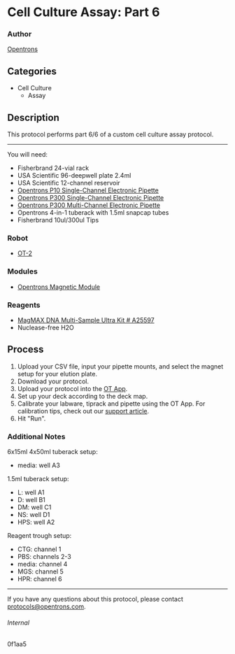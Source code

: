 # Cell Culture Assay: Part 6

### Author
[Opentrons](http://www.opentrons.com/)

## Categories
* Cell Culture
    * Assay

## Description
This protocol performs part 6/6 of a custom cell culture assay protocol.

---

You will need:
* Fisherbrand 24-vial rack
* USA Scientific 96-deepwell plate 2.4ml
* USA Scientific 12-channel reservoir
* [Opentrons P10 Single-Channel Electronic Pipette](https://shop.opentrons.com/collections/ot-2-pipettes/products/single-channel-electronic-pipette)
* [Opentrons P300 Single-Channel Electronic Pipette](https://shop.opentrons.com/collections/ot-2-pipettes/products/single-channel-electronic-pipette?variant=5984549077021)
* [Opentrons P300 Multi-Channel Electronic Pipette](https://shop.opentrons.com/collections/ot-2-pipettes/products/single-channel-electronic-pipette?variant=5984549077021)
* Opentrons 4-in-1 tuberack with 1.5ml snapcap tubes
* Fisherbrand 10ul/300ul Tips

### Robot
* [OT-2](https://opentrons.com/ot-2)

### Modules
* [Opentrons Magnetic Module](https://shop.opentrons.com/collections/hardware-modules/products/magdeck)

### Reagents
* [MagMAX DNA Multi-Sample Ultra Kit # A25597](https://www.thermofisher.com/order/catalog/product/A25597)
* Nuclease-free H2O

## Process
1. Upload your CSV file, input your pipette mounts, and select the magnet setup for your elution plate.
2. Download your protocol.
3. Upload your protocol into the [OT App](https://opentrons.com/ot-app).
4. Set up your deck according to the deck map.
5. Calibrate your labware, tiprack and pipette using the OT App. For calibration tips, check out our [support article](https://support.opentrons.com/ot-2/getting-started-software-setup/deck-calibration).
6. Hit "Run".

### Additional Notes
6x15ml 4x50ml tuberack setup:
* media: well A3

1.5ml tuberack setup:
* L: well A1
* D: well B1
* DM: well C1
* NS: well D1
* HPS: well A2

Reagent trough setup:
* CTG: channel 1
* PBS: channels 2-3
* media: channel 4
* MGS: channel 5
* HPR: channel 6

---

If you have any questions about this protocol, please contact protocols@opentrons.com.

###### Internal
0f1aa5
